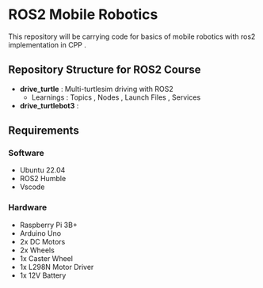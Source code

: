 # ROS2 Mobile Robotics
This repository will be carrying code for basics of mobile robotics with ros2 implementation in CPP .

## Repository Structure for ROS2 Course
- **drive_turtle**     : Multi-turtlesim driving with ROS2
    - Learnings : Topics , Nodes , Launch Files , Services
- **drive_turtlebot3** :



## Requirements
### Software
- Ubuntu 22.04
- ROS2 Humble
- Vscode

### Hardware
- Raspberry Pi 3B+
- Arduino Uno
- 2x DC Motors
- 2x Wheels
- 1x Caster Wheel
- 1x L298N Motor Driver
- 1x 12V Battery
